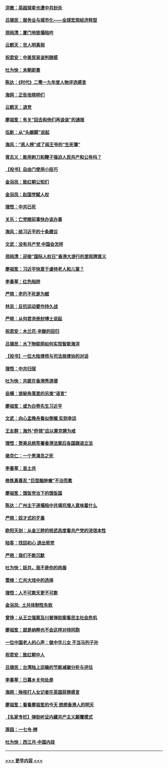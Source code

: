 #### [洪微：英超球星也遭中共封杀](../pages/nsc993/n11727243.md?t=12172244) 
#### [吕锡民：服务业与城市化——全球宏观经济转型](../pages/nsc993/n11725845.md?t=12172244) 
#### [郑纯清：厦门地铁塌陷吟](../pages/nsc993/n11725813.md?t=12172244) 
#### [云鹤天：世人明真相](../pages/nsc993/n11725621.md?t=12172244) 
#### [祝君安：中美贸易谈判随感](../pages/nsc993/n11725609.md?t=12172244) 
#### [吐为快：末朝即景](../pages/nsc993/n11723365.md?t=12172244) 
#### [陈达：《时代》二零一九年度人物评选感言](../pages/nsc993/n11723337.md?t=12172244) 
#### [海网：正告张晓明们](../pages/nsc993/n11723228.md?t=12172244) 
#### [云鹤天：退党](../pages/nsc993/n11723056.md?t=12172244) 
#### [廖祖笙：有关“回去和他们再谈谈”的通报](../pages/nsc993/n11722442.md?t=12172244) 
#### [伍新：从“头踢脚”说起](../pages/nsc993/n11722429.md?t=12172244) 
#### [海风：“恶人榜”成了阎王爷的“生死簿”](../pages/nsc993/n11722272.md?t=12172244) 
#### [胥志义：能用剌刀和鞭子强迫人民共产和公有吗？](../pages/nsc993/n11720569.md?t=12172244) 
#### [【投书】自由门使用小技巧](../pages/nsc993/n11720180.md?t=12172244) 
#### [金浴凤：致红朝公知们](../pages/nsc993/n11720563.md?t=12172244) 
#### [金浴凤：赵国党赋人权](../pages/nsc993/n11720533.md?t=12172244) 
#### [理悟：中共已死](../pages/nsc993/n11720233.md?t=12172244) 
#### [关乐：亡党眼前事快办该办事](../pages/nsc993/n11719160.md?t=12172244) 
#### [海风：给习近平的十条建议](../pages/nsc993/n11717616.md?t=12172244) 
#### [文武：没有共产党 中国会怎样](../pages/nsc993/n11717584.md?t=12172244) 
#### [郑纯清：迎接“国际人权日”香港大游行的里程牌意义](../pages/nsc993/n11717417.md?t=12172244) 
#### [廖祖笙：习近平快意于虐待老人和儿童？](../pages/nsc993/n11715313.md?t=12172244) 
#### [李春草：红色陷阱](../pages/nsc993/n11715029.md?t=12172244) 
#### [严晓：老朽不死是为贼](../pages/nsc993/n11712910.md?t=12172244) 
#### [林忌：反抗运动要作持久战](../pages/nsc993/n11712623.md?t=12172244) 
#### [严晓：从何君尧册封博士说起](../pages/nsc993/n11712465.md?t=12172244) 
#### [祝君安：木兰花·辛酸的回归](../pages/nsc993/n11712381.md?t=12172244) 
#### [吕锡民：水下物联网如何实现智能海洋](../pages/nsc993/n11711158.md?t=12172244) 
#### [【投书】一位大陆律师与司法局律协的对话](../pages/nsc993/n11709675.md?t=12172244) 
#### [理悟：中共归宿](../pages/nsc993/n11710059.md?t=12172244) 
#### [吐为快：共匪在香港秀道德](../pages/nsc993/n11709979.md?t=12172244) 
#### [岳横：诡秘角落里的另类“语言”](../pages/nsc993/n11709792.md?t=12172244) 
#### [廖祖笙：或为白卷先生习近平](../pages/nsc993/n11708330.md?t=12172244) 
#### [文武：向心孟晚舟看似倒楣 实则幸运](../pages/nsc993/n11708236.md?t=12172244) 
#### [王友群：海外“侨领”应以黄克锵为戒](../pages/nsc993/n11706176.md?t=12172244) 
#### [理悟：贺美总统签署香港法案后各国跟进立法](../pages/nsc993/n11706853.md?t=12172244) 
#### [骆克仁：一个男演员之死](../pages/nsc993/n11706677.md?t=12172244) 
#### [李春草：哀土共](../pages/nsc993/n11706255.md?t=12172244) 
#### [修炼真善忍 “巨型脑肿瘤”不治而愈](../pages/nsc993/n11705340.md?t=12172244) 
#### [廖祖笙：饿饭党治下的饿饭国](../pages/nsc993/n11705085.md?t=12172244) 
#### [陈达：广州主干道塌陷中共填坑埋人意味着什么](../pages/nsc993/n11705046.md?t=12172244) 
#### [严晓：奴才式的歹毒](../pages/nsc993/n11704826.md?t=12172244) 
#### [欧阳天剑：从金三胖的核武态度看共产党的流氓本性](../pages/nsc993/n11702238.md?t=12172244) 
#### [陆客：找回初心 退出邪党](../pages/nsc993/n11702213.md?t=12172244) 
#### [严晓：我们不能沉默](../pages/nsc993/n11702110.md?t=12172244) 
#### [吐为快：妖共，我不是你的肉盾](../pages/nsc993/n11701366.md?t=12172244) 
#### [雪绮：亡共大戏中的选择](../pages/nsc993/n11699922.md?t=12172244) 
#### [理悟：人不可欺天更不可欺](../pages/nsc993/n11699657.md?t=12172244) 
#### [金浴凤:  土共体制性失败](../pages/nsc993/n11699361.md?t=12172244) 
#### [曾铮：从王立强案及川普弹劾案看民主社会危机](../pages/nsc993/n11699318.md?t=12172244) 
#### [廖祖笙：就是纳粹也不会这样对待同胞](../pages/nsc993/n11697658.md?t=12172244) 
#### [一位中国老人的心声：做中华儿女 不当马列子孙](../pages/nsc993/n11697525.md?t=12172244) 
#### [祝君安：致红朝中人](../pages/nsc993/n11697518.md?t=12172244) 
#### [吕锡民：台湾陆上运输的节能减碳分析与评估](../pages/nsc993/n11694983.md?t=12172244) 
#### [李春草：日暮乡关何处是](../pages/nsc993/n11694805.md?t=12172244) 
#### [海网：殃视打人女记者在英国获罪感言](../pages/nsc993/n11693832.md?t=12172244) 
#### [廖祖笙：看看廖祖笙的今天 想想香港人的明天](../pages/nsc993/n11693707.md?t=12172244) 
#### [【名家专栏】弹劾听证内藏共产主义颠覆模式](../pages/nsc993/n11693563.md?t=12172244) 
#### [莲园：一七令‧辨](../pages/nsc993/n11692558.md?t=12172244) 
#### [吐为快：西江月·中国内政](../pages/nsc993/n11692071.md?t=12172244) 

----
#### [ >>> 更早内容 <<< ](../indexes/nsc993-earlier.md)
